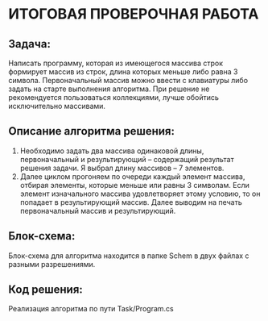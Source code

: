 # ИТОГОВАЯ ПРОВЕРОЧНАЯ РАБОТА

## Задача: 
Написать программу, которая из имеющегося массива строк формирует массив из строк, длина которых меньше либо равна 3 символа. Первоначальный массив можно ввести с клавиатуры либо задать на старте выполнения алгоритма. При решение не рекомендуется пользоваться коллекциями, лучше обойтись исключительно массивами.

## Описание алгоритма решения:
1.	Необходимо задать два массива одинаковой длины, первоначальный и результирующий – содержащий результат решения задачи. Я выбрал длину массивов – 7 элементов.
2.	Далее циклом прогоняем по очереди каждый элемент массива, отбирая элементы, которые меньше или равны 3 символам. Если элемент изначального массива удовлетворяет этому условию, то он попадает в результирующий массив. Далее выводим на печать первоначальный массив и результирующий. 

## Блок-схема:
Блок-схема для алгоритма находится в папке Schem в двух файлах с разными разрешениями.

## Код решения:
Реализация алгоритма по пути Task/Program.cs
